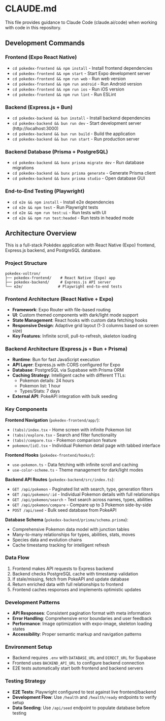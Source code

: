 # CLAUDE.md

This file provides guidance to Claude Code (claude.ai/code) when working with code in this repository.

## Development Commands

### Frontend (Expo React Native)
- `cd pokedex-frontend && npm install` - Install frontend dependencies
- `cd pokedex-frontend && npm start` - Start Expo development server
- `cd pokedex-frontend && npm run web` - Run web version
- `cd pokedex-frontend && npm run android` - Run Android version
- `cd pokedex-frontend && npm run ios` - Run iOS version
- `cd pokedex-frontend && npm run lint` - Run ESLint

### Backend (Express.js + Bun)
- `cd pokedex-backend && bun install` - Install backend dependencies
- `cd pokedex-backend && bun run dev` - Start development server (http://localhost:3000)
- `cd pokedex-backend && bun run build` - Build the application
- `cd pokedex-backend && bun run start` - Run production server

### Backend Database (Prisma + PostgreSQL)
- `cd pokedex-backend && bunx prisma migrate dev` - Run database migrations
- `cd pokedex-backend && bunx prisma generate` - Generate Prisma client
- `cd pokedex-backend && bunx prisma studio` - Open database GUI

### End-to-End Testing (Playwright)
- `cd e2e && npm install` - Install e2e dependencies
- `cd e2e && npm test` - Run Playwright tests
- `cd e2e && npm run test:ui` - Run tests with UI
- `cd e2e && npm run test:headed` - Run tests in headed mode

## Architecture Overview

This is a full-stack Pokédex application with React Native (Expo) frontend, Express.js backend, and PostgreSQL database.

### Project Structure
```
pokedex-voltron/
├── pokedex-frontend/    # React Native (Expo) app
├── pokedex-backend/     # Express.js API server
└── e2e/                # Playwright end-to-end tests
```

### Frontend Architecture (React Native + Expo)
- **Framework**: Expo Router with file-based routing
- **UI**: Custom themed components with dark/light mode support
- **State Management**: React hooks with custom data fetching hooks
- **Responsive Design**: Adaptive grid layout (1-3 columns based on screen size)
- **Key Features**: Infinite scroll, pull-to-refresh, skeleton loading

### Backend Architecture (Express.js + Bun + Prisma)
- **Runtime**: Bun for fast JavaScript execution
- **API Layer**: Express.js with CORS configured for Expo
- **Database**: PostgreSQL via Supabase with Prisma ORM
- **Caching Strategy**: Intelligent cache with different TTLs:
  - Pokemon details: 24 hours
  - Pokemon list: 1 hour
  - Types/Stats: 7 days
- **External API**: PokeAPI integration with bulk seeding

### Key Components

**Frontend Navigation** (`pokedex-frontend/app/`):
- `(tabs)/index.tsx` - Home screen with infinite Pokemon list
- `(tabs)/explore.tsx` - Search and filter functionality
- `(tabs)/compare.tsx` - Pokemon comparison feature
- `pokemon/[id].tsx` - Individual Pokemon detail page with tabbed interface

**Frontend Hooks** (`pokedex-frontend/hooks/`):
- `use-pokemon.ts` - Data fetching with infinite scroll and caching
- `use-color-scheme.ts` - Theme management for dark/light modes

**Backend API Routes** (`pokedex-backend/src/index.ts`):
- `GET /api/pokemon` - Paginated list with search, type, generation filters
- `GET /api/pokemon/:id` - Individual Pokemon details with full relationships
- `GET /api/pokemon/search` - Text search across names, types, abilities
- `GET /api/pokemon/compare` - Compare up to 3 Pokemon side-by-side
- `POST /api/seed` - Bulk seed database from PokeAPI

**Database Schema** (`pokedex-backend/prisma/schema.prisma`):
- Comprehensive Pokemon data model with junction tables
- Many-to-many relationships for types, abilities, stats, moves
- Species data and evolution chains
- Cache timestamp tracking for intelligent refresh

### Data Flow
1. Frontend makes API requests to Express backend
2. Backend checks PostgreSQL cache with timestamp validation
3. If stale/missing, fetch from PokeAPI and update database
4. Return enriched data with full relationships to frontend
5. Frontend caches responses and implements optimistic updates

### Development Patterns
- **API Responses**: Consistent pagination format with meta information
- **Error Handling**: Comprehensive error boundaries and user feedback
- **Performance**: Image optimization with expo-image, skeleton loading states
- **Accessibility**: Proper semantic markup and navigation patterns

### Environment Setup
- Backend requires `.env` with `DATABASE_URL` and `DIRECT_URL` for Supabase
- Frontend uses `BACKEND_API_URL` to configure backend connection
- E2E tests automatically start both frontend and backend servers

### Testing Strategy
- **E2E Tests**: Playwright configured to test against live frontend/backend
- **Development Flow**: Use `/health` and `/health/ready` endpoints to verify setup
- **Data Seeding**: Use `/api/seed` endpoint to populate database before testing
